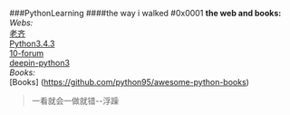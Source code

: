 ###PythonLearning
####the way i walked
#0x0001
__the web and books:__  
_Webs:_   
 [老齐](https://github.com/qiwsir/StarterLearningPython/blob/master/index.md)  
 [Python3.4.3](http://python.usyiyi.cn/python_343/tutorial/index.html)  
 [10-forum](https://pythontips.com/2013/07/31/10-python-blogs-worth-following/)  
 [deepin-python3](http://dipyzh.bitbucket.org/)  
_Books:_  
[Books] (https://github.com/python95/awesome-python-books)  

> 一看就会一做就错--浮躁
